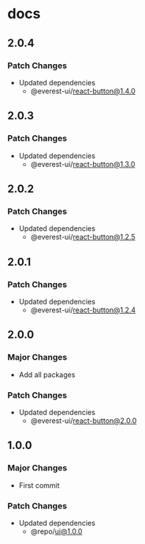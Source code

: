 # docs

## 2.0.4

### Patch Changes

- Updated dependencies
  - @everest-ui/react-button@1.4.0

## 2.0.3

### Patch Changes

- Updated dependencies
  - @everest-ui/react-button@1.3.0

## 2.0.2

### Patch Changes

- Updated dependencies
  - @everest-ui/react-button@1.2.5

## 2.0.1

### Patch Changes

- Updated dependencies
  - @everest-ui/react-button@1.2.4

## 2.0.0

### Major Changes

- Add all packages

### Patch Changes

- Updated dependencies
  - @everest-ui/react-button@2.0.0

## 1.0.0

### Major Changes

- First commit

### Patch Changes

- Updated dependencies
  - @repo/ui@1.0.0
